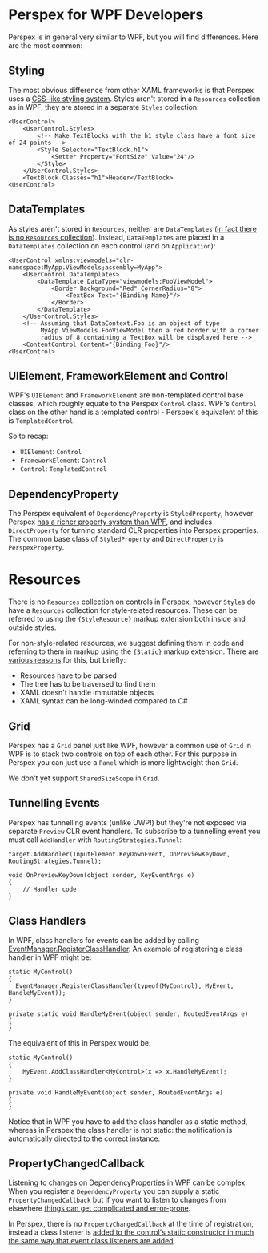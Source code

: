 # Perspex for WPF Developers

Perspex is in general very similar to WPF, but you will find differences. Here
are the most common:

## Styling

The most obvious difference from other XAML frameworks is that Perspex uses a
[CSS-like styling system](../spec/styles.md). Styles aren't stored in a
`Resources` collection as in WPF, they are stored in a separate `Styles`
collection:

    <UserControl>
        <UserControl.Styles>
            <!-- Make TextBlocks with the h1 style class have a font size of 24 points -->
            <Style Selector="TextBlock.h1">
                <Setter Property="FontSize" Value="24"/>
            </Style>
        </UserControl.Styles>
        <TextBlock Classes="h1">Header</TextBlock>
    <UserControl>    

## DataTemplates

As styles aren't stored  in `Resources`, neither are `DataTemplates` ([in fact
there is no `Resources` collection](#Resources)). Instead, `DataTemplates` are
placed in a `DataTemplates` collection on each control (and on `Application`):

    <UserControl xmlns:viewmodels="clr-namespace:MyApp.ViewModels;assembly=MyApp">
        <UserControl.DataTemplates>
            <DataTemplate DataType="viewmodels:FooViewModel">
                <Border Background="Red" CornerRadius="8">
                    <TextBox Text="{Binding Name}"/>
                </Border>
            </DataTemplate>
        </UserControl.Styles>
        <!-- Assuming that DataContext.Foo is an object of type
             MyApp.ViewModels.FooViewModel then a red border with a corner
             radius of 8 containing a TextBox will be displayed here -->
        <ContentControl Content="{Binding Foo}"/>
    <UserControl>    

## UIElement, FrameworkElement and Control

WPF's `UIElement` and `FrameworkElement` are non-templated control base classes,
which roughly equate to the Perspex `Control` class. WPF's `Control` class on
the other hand is a templated control - Perspex's equivalent of this is
`TemplatedControl`.

So to recap:

- `UIElement`: `Control`
- `FrameworkElement`: `Control`
- `Control`: `TemplatedControl`

## DependencyProperty

The Perspex equivalent of `DependencyProperty` is `StyledProperty`, however
Perspex [has a richer property system than WPF](../spec/defining-properties.md),
and includes `DirectProperty` for turning standard CLR properties into Perspex
properties. The common base class of `StyledProperty` and `DirectProperty`
is `PerspexProperty`.

# Resources

There is no `Resources` collection on controls in Perspex, however `Style`s
do have a `Resources` collection for style-related resources. These can be
referred to using the `{StyleResource}` markup extension both inside and outside
styles.

For non-style-related resources, we suggest defining them in code and referring
to them in markup using the `{Static}` markup extension. There are [various
reasons](http://www.codemag.com/article/1501091) for this, but briefly:

- Resources have to be parsed
- The tree has to be traversed to find them
- XAML doesn't handle immutable objects
- XAML syntax can be long-winded compared to C#

## Grid

Perspex has a `Grid` panel just like WPF, however a common use of `Grid` in WPF
is to stack two controls on top of each other. For this purpose in Perspex you
can just use a `Panel` which is more lightweight than `Grid`.

We don't yet support `SharedSizeScope` in `Grid`.

## Tunnelling Events

Perspex has tunnelling events (unlike UWP!) but they're not exposed via
separate `Preview` CLR event handlers. To subscribe to a tunnelling event you
must call `AddHandler` with `RoutingStrategies.Tunnel`:

```
target.AddHandler(InputElement.KeyDownEvent, OnPreviewKeyDown, RoutingStrategies.Tunnel);

void OnPreviewKeyDown(object sender, KeyEventArgs e)
{
    // Handler code
}
```

## Class Handlers

In WPF, class handlers for events can be added by calling
[EventManager.RegisterClassHandler](https://msdn.microsoft.com/en-us/library/ms597875.aspx).
An example of registering a class handler in WPF might be:

    static MyControl()
    {
      EventManager.RegisterClassHandler(typeof(MyControl), MyEvent, HandleMyEvent));
    }

    private static void HandleMyEvent(object sender, RoutedEventArgs e)
    {
    }

The equivalent of this in Perspex would be:

    static MyControl()
    {
        MyEvent.AddClassHandler<MyControl>(x => x.HandleMyEvent);
    }

    private void HandleMyEvent(object sender, RoutedEventArgs e)
    {
    }

Notice that in WPF you have to add the class handler as a static method, whereas
in Perspex the class handler is not static: the notification is automatically
directed to the correct instance.

## PropertyChangedCallback

Listening to changes on DependencyProperties in WPF can be complex. When you
register a `DependencyProperty` you can supply a static `PropertyChangedCallback`
but if you want to listen to changes from elsewhere [things can get complicated
and error-prone](http://stackoverflow.com/questions/23682232).

In Perspex, there is no `PropertyChangedCallback` at the time of registration,
instead a class listener is [added to the control's static constructor in much
the same way that event class listeners are added](../spec/working-with-properties.md#Subscribing%20%to%20%a%20%Property%20%on%20%Any%20%Object).
